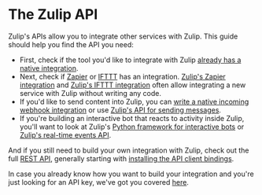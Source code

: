 # The Zulip API

Zulip's APIs allow you to integrate other services with Zulip.  This
guide should help you find the API you need:

* First, check if the tool you'd like to integrate with Zulip
  [already has a native integration](/integrations).
* Next, check if [Zapier](https://zapier.com/apps) or
  [IFTTT](https://ifttt.com/search) has an integration.
  [Zulip's Zapier integration](/integrations/doc/zapier) and
  [Zulip's IFTTT integration](/integrations/doc/ifttt) often allow
  integrating a new service with Zulip without writing any code.
* If you'd like to send content into Zulip, you can
  [write a native incoming webhook integration](/api/incoming-webhooks-overview)
  or use [Zulip's API for sending messages](/api/send-message).
* If you're building an interactive bot that reacts to activity inside
  Zulip, you'll want to look at Zulip's
  [Python framework for interactive bots](/api/running-bots) or
  [Zulip's real-time events API](/api/get-events-from-queue).

And if you still need to build your own integration with Zulip, check out
the full [REST API](/api/rest), generally starting with
[installing the API client bindings](/api/installation-instructions).

In case you already know how you want to build your integration and you're
just looking for an API key, we've got you covered [here](/api/api-keys).
